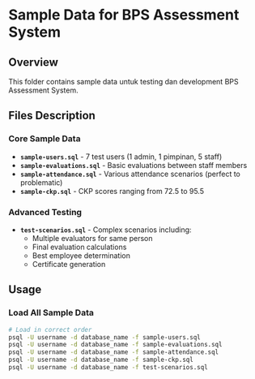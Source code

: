 # Sample Data for BPS Assessment System

## Overview
This folder contains sample data untuk testing dan development BPS Assessment System.

## Files Description

### Core Sample Data
- **`sample-users.sql`** - 7 test users (1 admin, 1 pimpinan, 5 staff)
- **`sample-evaluations.sql`** - Basic evaluations between staff members
- **`sample-attendance.sql`** - Various attendance scenarios (perfect to problematic)
- **`sample-ckp.sql`** - CKP scores ranging from 72.5 to 95.5

### Advanced Testing
- **`test-scenarios.sql`** - Complex scenarios including:
  - Multiple evaluators for same person
  - Final evaluation calculations
  - Best employee determination
  - Certificate generation

## Usage

### Load All Sample Data
```bash
# Load in correct order
psql -U username -d database_name -f sample-users.sql
psql -U username -d database_name -f sample-evaluations.sql
psql -U username -d database_name -f sample-attendance.sql
psql -U username -d database_name -f sample-ckp.sql
psql -U username -d database_name -f test-scenarios.sql